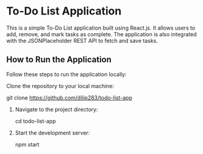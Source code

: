 # To-Do List Application

This is a simple To-Do List application built using React.js. It allows users to add, remove, and mark tasks as complete. The application is also integrated with the JSONPlaceholder REST API to fetch and save tasks.

## How to Run the Application

Follow these steps to run the application locally:

Clone the repository to your local machine:

git clone https://github.com/dilip283/todo-list-app

1. Navigate to the project directory:

    cd todo-list-app

2. Start the development server:

    npm start